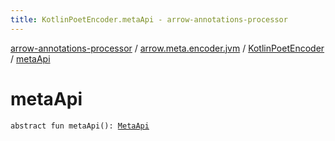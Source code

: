 ```yaml
---
title: KotlinPoetEncoder.metaApi - arrow-annotations-processor
---
```


[arrow-annotations-processor](../../index.html) / [arrow.meta.encoder.jvm](../index.html) / [KotlinPoetEncoder](index.html) / [metaApi](./meta-api.html)

# metaApi

`abstract fun metaApi(): `[`MetaApi`](../../arrow.meta.encoder/-meta-api/index.html)